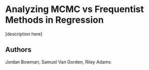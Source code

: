 # Analyzing MCMC vs Frequentist Methods in Regression
[description here]

## Authors
Jordan Bowman, Samuel Van Gorden, Riley Adams
